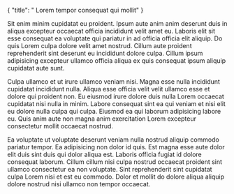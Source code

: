 {
  "title": " Lorem tempor consequat qui mollit"
}

Sit enim minim cupidatat eu proident. Ipsum aute anim anim deserunt duis in aliqua excepteur occaecat officia incididunt velit amet eu. Laboris elit sit esse consequat ea voluptate qui pariatur in ad officia officia elit aliquip. Do quis Lorem culpa dolore velit amet nostrud. Cillum aute proident reprehenderit sint deserunt eu incididunt dolore culpa. Cillum ipsum adipisicing excepteur ullamco officia aliqua ex quis consequat ipsum aliquip cupidatat aute sunt.

Culpa ullamco et ut irure ullamco veniam nisi. Magna esse nulla incididunt cupidatat incididunt nulla. Aliqua esse officia velit velit ullamco esse et dolore qui proident non. Eu eiusmod irure dolore duis nulla Lorem occaecat cupidatat nisi nulla in minim. Labore consequat sint ea qui veniam et nisi elit eu dolore nulla culpa qui culpa. Eiusmod ea qui laborum adipisicing labore eu. Quis anim aute non magna anim exercitation Lorem excepteur consectetur mollit occaecat nostrud.

Ea voluptate ut voluptate deserunt veniam nulla nostrud aliquip commodo pariatur tempor. Ea adipisicing non dolor id quis. Est magna esse aute dolor elit duis sint duis qui dolor aliqua est. Laboris officia fugiat id dolore consequat laborum. Cillum cillum nisi culpa nostrud occaecat proident sint ullamco consectetur ea non voluptate. Sint reprehenderit sint cupidatat culpa Lorem nisi et est eu commodo. Dolor et mollit do dolore aliqua aliquip dolore nostrud nisi ullamco non tempor occaecat.